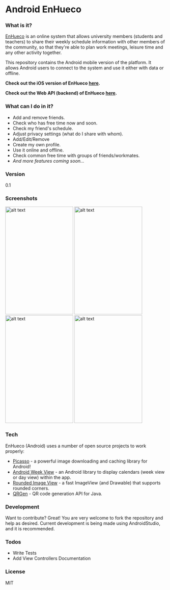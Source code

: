# Android EnHueco

### What is it?
[EnHueco] is an online system that allows university members (students and teachers) to share their weekly schedule information with other members of the community, so that they're able to plan work meetings, leisure time and any other activity together. 

This repository contains the Android mobile version of the platform. It allows Android users to connect to the system and use it either with data or offline. 

**Check out the iOS version of EnHueco [here](https://github.com/EnHueco/iOSEnHueco).**

**Check out the Web API (backend) of EnHueco [here](https://github.com/EnHueco/APIEnHueco).**
### What can I do in it?
  - Add and remove friends.
  - Check who has free time now and soon.
  - Check my friend's schedule.
  - Adjust privacy settings (what do I share with whom).
  - Add/Edit/Remove
  - Create my own profile.
  - Use it online and offline.
  - Check common free time with groups of friends/workmates.
  - _And more features coming soon..._

### Version
0.1

### Screenshots
<img src="https://cloud.githubusercontent.com/assets/4405152/13229586/a077f6be-d999-11e5-9dc8-ff98887e2687.png" alt="alt text" width="213" height="338">
<img src="https://cloud.githubusercontent.com/assets/4405152/13229583/a0748b50-d999-11e5-9015-01885133ae0d.png" alt="alt text" width="213" height="338">
<img src="https://cloud.githubusercontent.com/assets/4405152/13229585/a0760386-d999-11e5-9855-a4a3b8f54a17.png" alt="alt text" width="213" height="338">
<img src="https://cloud.githubusercontent.com/assets/4405152/13229584/a074b738-d999-11e5-8ffe-e006deb1bdc5.png" alt="alt text" width="213" height="338">

### Tech

EnHueco (Android) uses a number of open source projects to work properly:

* [Picasso] - a powerful image downloading and caching library for Android!
* [Android Week View] - an Android library to display calendars (week view or day view) within the app.
* [Rounded Image View] - a fast ImageView (and Drawable) that supports rounded corners.
* [QRGen] - QR code generation API for Java.


### Development

Want to contribute? Great! You are very welcome to fork the repository and help as desired. Current development is being made using AndroidStudio, and it is recommended.

### Todos
 - Write Tests
 - Add View Controllers Documentation

### License
MIT

[//]: # (These are reference links used in the body of this note and get stripped out when the markdown processor does its job. There is no need to format nicely because it shouldn't be seen. Thanks SO - http://stackoverflow.com/questions/4823468/store-comments-in-markdown-syntax)

   [EnHueco]:<http://enhueco.uniandes.edu.co>
   [Picasso]: <https://github.com/square/picasso>
   [Android Week View]: <https://github.com/alamkanak/Android-Week-View>
   [Rounded Image View]: <https://github.com/vinc3m1/RoundedImageView>
   [ZXing Android Embedded]:<https://github.com/journeyapps/zxing-android-embedded>
   [QRGen]:<https://github.com/kenglxn/QRGen>
   [Android Volley]:<https://android.googlesource.com/platform/frameworks/volley>
   
 

   
   


